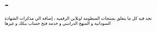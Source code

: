 # -
تجد فيه كل ما يتعلق بمنتجات المنظومة اونلاين الرقمية ، إضافة الي مذكرات الشهادة السودانية و المنهج الدراسي و خدمة فتح حساب بنكك و غيرها
